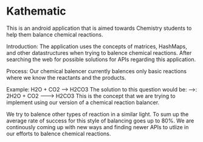 # Kathematic

This is an android application that is aimed towards Chemistry students to help them balance chemical reactions.

Introduction:
The application uses the concepts of matrices, HashMaps, and other datastructures when trying to balence chemical reactions. After searching the web for possible solutions for APIs regarding this application.

Process:
Our chemical balencer currently balences only basic reactions where we know the reactants and the products.
 
 Example:
 H2O + CO2 --> H2CO3
 The solution to this question would be:
 -->: 2H2O + CO2 ---> H2CO3
This is the concept that we are trying to implement using our version of a chemical reaction balancer.

We try to balence other types of reaction in a similar light. To sum up the average rate of success for this style of balancing goes up to 80%. We are continously coming up with new ways and finding newer APIs to utlize in our efforts to balence chemical reactions.
